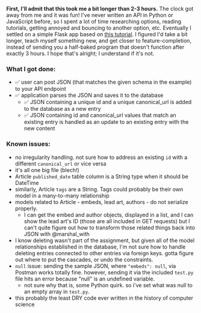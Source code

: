 **First, I'll admit that this took me a bit longer than 2-3 hours.** The clock got away from me and it was fun! I've never written an API in Python or JavaScript before, so I spent a lot of time researching options, reading tutorials, getting annoyed and bouncing to another option, etc. Eventually I settled on a simple Flask app based on [this tutorial](https://www.youtube.com/watch?v=GMppyAPbLYk). I figured I'd take a bit longer, teach myself something new, and get closer to feature-completion, instead of sending you a half-baked program that doesn't function after exactly 3 hours. I hope that's alright; I understand if it's not.

### What I got done:

- ✅ user can post JSON (that matches the given schema in the example) to your API endpoint
- ✅ application parses the JSON and saves it to the database
	- ✅ JSON containing a unique ​id​ and a unique ​canonical_url​ is added to the database as a new entry
	- ✅ JSON containing ​id​ and ​canonical_url​ values that match an existing entry is handled as an update to an existing entry with the new content

### Known issues:
- no irregularity handling. not sure how to address an existing `id` with a different `canonical_url` or vice versa
- it's all one big file (blech!)
- Article `published_date` table column is a String type when it should be DateTime
- similarly, Article `tags` are a String. Tags could probably be their own model in a many-to-many relationship
- models related to Article - embeds, lead art, authors - do not serialize properly.
	- I can get the embed and author objects, displayed in a list, and I can show the lead art's ID (those are all included in GET requests) but I can't quite figure out how to transform those related things back into JSON with @marshal_with
- I know deleting wasn't part of the assignment, but given all of the model relationships established in the database, I'm not sure how to handle deleting entries connected to other entries via foreign keys. gotta figure out where to put the cascades, or undo the constraints. 
- `null` issue: sending the sample JSON, where `"embeds": null`, via Postman works totally fine. however, sending it via the included `test.py` file hits an error because "null" is an undefined variable.
	- not sure why that is, some Python quirk. so i've set what was null to an empty array in `test.py`.
- this probably the least DRY code ever written in the history of computer science